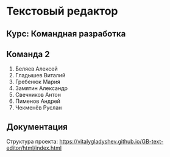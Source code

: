 # Текстовый редактор
## Курс: Командная разработка
## Команда 2

<ol>
<li>Беляев Алексей</li>
<li>Гладышев Виталий</li>
<li>Гребенюк Мария</li>
<li>Замятин Александр</li>
<li>Свечников Антон</li>
<li>Пименов Андрей</li>
<li>Чекменёв Руслан</li>
</ol>

## Документация
Структура проекта: https://vitalygladyshev.github.io/GB-text-editor/html/index.html
